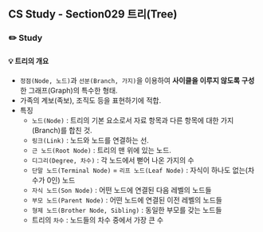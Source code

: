 ## CS Study - Section029 트리(Tree)
### ✏️ Study
#### 💡 트리의 개요
- `정점(Node, 노드)`과 `선분(Branch, 가지)`을 이용하여 **사이클을 이루지 않도록 구성**한 그래프(Graph)의 특수한 형태.
- 가족의 계보(족보), 조직도 등을 표현하기에 적합.
- 특징
  - `노드(Node)` : 트리의 기본 요소로서 자료 항목과 다른 항목에 대한 가지(Branch)를 합친 것.
  - `링크(Link)` : 노드와 노드를 연결하는 선.
  - `근 노드(Root Node)` : 트리의 맨 위에 있는 노드.
  - `디그리(Degree, 차수)` : 각 노드에서 뻗어 나온 가지의 수
  - `단말 노드(Terminal Node)` = `리프 노드(Leaf Node)` : 자식이 하나도 없는(차수가 0인) 노드
  - `자식 노드(Son Node)` : 어떤 노드에 연결된 다음 레벨의 노드들
  - `부모 노드(Parent Node)` : 어떤 노드에 연결된 이전 레벨의 노드들
  - `형제 노드(Brother Node, Sibling)` : 동일한 부모를 갖는 노드들
  - 트리의 `차수` : 노드들의 차수 중에서 가장 큰 수
